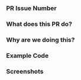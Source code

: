 ### PR Issue Number

### What does this PR do?

### Why are we doing this?

### Example Code

### Screenshots
